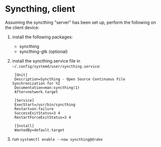 # Syncthing, client

Assuming the syncthing "server" has been set up, perform the following on the client device:

1. install the following packages:
   - syncthing
   - syncthing-gtk (optional)
2. install the syncthing.service file in `~/.config/systemd/user/syncthing.service`:

        [Unit]
        Description=Syncthing - Open Source Continuous File Synchronization for %I
        Documentation=man:syncthing(1)
        After=network.target

        [Service]
        ExecStart=/usr/bin/syncthing
        Restart=on-failure
        SuccessExitStatus=3 4
        RestartForceExitStatus=3 4

        [Install]
        WantedBy=default.target

3. run `systemctl enable --now syncthing@drake`
